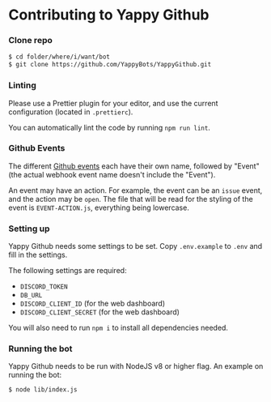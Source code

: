 # Contributing to Yappy Github

### Clone repo

```sh
$ cd folder/where/i/want/bot
$ git clone https://github.com/YappyBots/YappyGithub.git
```

### Linting

Please use a Prettier plugin for your editor, and use the current configuration (located in `.prettierc`).

You can automatically lint the code by running `npm run lint`.

### Github Events

The different [Github events](https://developer.github.com/v3/activity/events/types/) each have their own name, followed by "Event" (the actual webhook event name doesn't include the "Event").

An event may have an action. For example, the event can be an `issue` event, and the action may be `open`.
The file that will be read for the styling of the event is `EVENT-ACTION.js`, everything being lowercase.

### Setting up

Yappy Github needs some settings to be set. Copy `.env.example` to `.env` and fill in the settings.

The following settings are required:
- `DISCORD_TOKEN`
- `DB_URL`
- `DISCORD_CLIENT_ID` (for the web dashboard)
- `DISCORD_CLIENT_SECRET` (for the web dashboard)

You will also need to run `npm i` to install all dependencies needed.

### Running the bot

Yappy Github needs to be run with NodeJS v8 or higher flag.
An example on running the bot:

```sh
$ node lib/index.js
```
